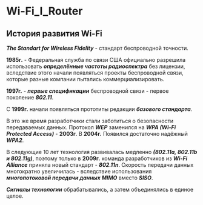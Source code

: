 # Wi-Fi_I_Router

## История развития Wi-Fi

***The Standart for Wireless Fidelity*** - стандарт 
беспроводной точности.

**1985г.** - Федеральная служба по связи США 
официально разрешила использовать ***определённые
частоты радиоспектра*** без лицензии, вследствие 
этого начали появляться проекты беспроводной связи, 
которые разные компании пытались
коммерциализировать.

**1997г.** - ***первые спецификации*** беспроводной связи - 
первое поколение ***802.11***.

С **1999г.** начали появляться прототипы редакции 
***базового стандарта***.

В это же время разработчики стали заботиться о 
безопасности передаваемых данных. Протокол 
***WEP*** заменился на ***WPA (Wi-Fi Protected 
Access)*** - **2003г**. В **2004г.** Появился 
достаточно надёжный ***WPA2***.

В следующие 10 лет технология развивалась медленно 
***(802.11a, 802.11b и 802.11g)***, поэтому только 
в **2009г.** команда разработчиков из ***Wi-Fi 
Alliance*** приняла новый стандарт - ***802.11n***. 
Скорость передачи данных многократно увеличилась - 
вследствие использования ***многопотоковой передачи 
данных MIMO*** вместо ***SISO***.

***Сигналы технологии*** обрабатывались, а затем 
объединялись в единое целое.
